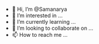 - 👋 Hi, I’m @Samanarya
- 👀 I’m interested in ...
- 🌱 I’m currently learning ...
- 💞️ I’m looking to collaborate on ...
- 📫 How to reach me ...

<!---
Samanarya/Samanarya is a ✨ special ✨ repository because its `README.md` (this file) appears on your GitHub profile.
You can click the Preview link to take a look at your changes.
--->
